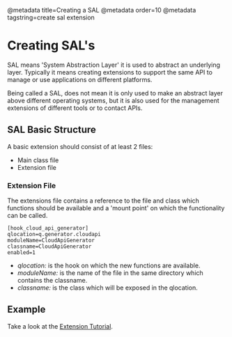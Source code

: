 @metadata title=Creating a SAL
@metadata order=10
@metadata tagstring=create sal extension

[extensiontutorial]: /#/ExtendingPyLabs/CreateExtension


# Creating SAL's

SAL means 'System Abstraction Layer' it is used to abstract an underlying layer.
Typically it means creating extensions to support the same API to manage or use applications on different platforms.

Being called a SAL, does not mean it is only used to make an abstract layer above different operating systems, but it is also used for the management extensions of different tools or to contact APIs.


## SAL Basic Structure

A basic extension should consist of at least 2 files:

* Main class file
* Extension file

### Extension File

The extensions file contains a reference to the file and class which functions should be available and a 'mount point' on which the functionality can be called.

    [hook_cloud_api_generator]
    qlocation=q.generator.cloudapi
    moduleName=CloudApiGenerator
    classname=CloudApiGenerator
    enabled=1

* *qlocation:* is the hook on which the new functions are available.
* *moduleName:* is the name of the file in the same directory which contains the classname.
* *classname:* is the class which will be exposed in the qlocation.


## Example

Take a look at the [Extension Tutorial][extensiontutorial].